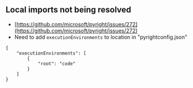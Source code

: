 ## Local imports not being resolved

- [https://github.com/microsoft/pyright/issues/272](https://github.com/microsoft/pyright/issues/272)
- Need to add `executionEnvironments` to location in "pyrightconfig.json"
```
{
    "executionEnvironments": [
        {
            "root": "code"
        }
    ]
}
```
